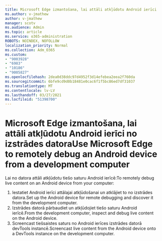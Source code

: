 ```yaml
---
title: Microsoft Edge izmantošana, lai attāli atkļūdotu Android ierīci no izstrādes datora
ms.author: v-jmathew
author: v-jmathew
manager: scotv
ms.audience: Admin
ms.topic: article
ms.service: o365-administration
ROBOTS: NOINDEX, NOFOLLOW
localization_priority: Normal
ms.collection: Adm_O365
ms.custom:
- "9003928"
- "6983"
- "10186"
- "9005827"
ms.openlocfilehash: 2dea0d38ddc97d4952f3d14efebea2eea2f760da
ms.sourcegitcommit: 6bfe9cd9d0b18481e0cac6f1f5bc86ed7df31037
ms.translationtype: MT
ms.contentlocale: lv-LV
ms.lasthandoff: 03/27/2021
ms.locfileid: "51398700"
---
```

# <a name="use-microsoft-edge-to-remotely-debug-an-android-device-from-a-development-computer"></a><span data-ttu-id="1229f-102">Microsoft Edge izmantošana, lai attāli atkļūdotu Android ierīci no izstrādes datora</span><span class="sxs-lookup"><span data-stu-id="1229f-102">Use Microsoft Edge to remotely debug an Android device from a development computer</span></span>

<span data-ttu-id="1229f-103">Lai no datora attāli atkļūdotu tiešo saturu Android ierīcē:</span><span class="sxs-lookup"><span data-stu-id="1229f-103">To remotely debug live content on an Android device from your computer:</span></span>

1. <span data-ttu-id="1229f-104">Iestatiet Android ierīci attālajai atkļūdošanai un atklājiet to no izstrādes datora.</span><span class="sxs-lookup"><span data-stu-id="1229f-104">Set up the Android device for remote debugging and discover it from the development computer.</span></span>
2. <span data-ttu-id="1229f-105">Izstrādes datorā pārbaudiet un atkļūdojiet tiešo saturu Android ierīcē.</span><span class="sxs-lookup"><span data-stu-id="1229f-105">From the development computer, inspect and debug live content on the Android device.</span></span>
3. <span data-ttu-id="1229f-106">Screencast tiešsaistes saturs no Android ierīces izstrādes datorā devTools instancē.</span><span class="sxs-lookup"><span data-stu-id="1229f-106">Screencast live content from the Android device onto a DevTools instance on the development computer.</span></span>
